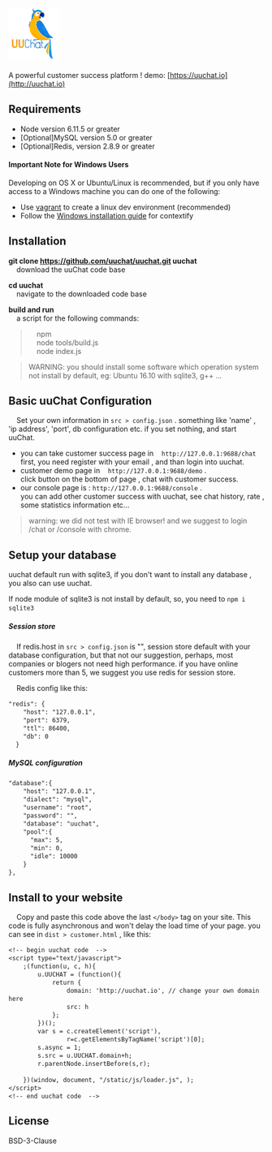 ## <img alt="uuchat" width="100" src="./src/client/static/images/uuchat_logo.svg" />

A powerful customer success platform ! demo: [https://uuchat.io](http://uuchat.io)

## Requirements

* Node version 6.11.5 or greater
* [Optional]MySQL version 5.0 or greater
* [Optional]Redis, version 2.8.9 or greater

#### Important Note for Windows Users
Developing on OS X or Ubuntu/Linux is recommended, but if you only have access to
a Windows machine you can do one of the following:

* Use [vagrant](http://www.vagrantup.com/) to create a linux dev environment (recommended)
* Follow the [Windows installation guide](https://github.com/brianmcd/contextify/wiki/Windows-Installation-Guide)
for contextify

## Installation

**git clone https://github.com/uuchat/uuchat.git uuchat** <br />
&nbsp;&nbsp;&nbsp;&nbsp;download the uuChat code base

**cd uuchat** <br />
&nbsp;&nbsp;&nbsp;&nbsp;navigate to the downloaded code base

**build and run**<br />
&nbsp;&nbsp;&nbsp;&nbsp;a script for the following commands: <br />
>&nbsp;&nbsp;&nbsp;&nbsp;npm  <br />
>&nbsp;&nbsp;&nbsp;&nbsp;node tools/build.js <br />
>&nbsp;&nbsp;&nbsp;&nbsp;node index.js <br />


> WARNING: you should install some software which operation system not install 
by default, eg: Ubuntu 16.10 with sqlite3, g++ ...

## Basic uuChat Configuration

&nbsp;&nbsp;&nbsp;&nbsp;Set your own information in `src > config.json` . something like 'name' , 'ip address',
'port', db configuration etc. if you set nothing, and start uuChat.
 + you can take customer success page in &nbsp;&nbsp; `http://127.0.0.1:9688/chat` <br />
 first, you need register with your email , and than login into uuchat.
 + customer demo page in  &nbsp;&nbsp; `http://127.0.0.1:9688/demo` . <br />
 click button on the bottom of page , chat with customer success.
 + our console page is : `http://127.0.0.1:9688/console` . <br />
 you can add other customer success with uuchat, see chat history, rate ,
 some statistics information etc...

> warning: we did not test with IE browser! and we suggest to login /chat or /console with chrome.<br />

## Setup your database

uuchat default run with sqlite3, if you don't want to install any database , you also can use uuchat. <br />

If node module of sqlite3 is not install by default, so, you need to `npm i sqlite3`

##### Session store
&nbsp;&nbsp;&nbsp;&nbsp;If redis.host in `src > config.json` is "", session store default with your database configuration, but that
not our suggestion, perhaps, most companies or blogers not need high performance. if you have online customers
more than 5, we suggest you use redis for session store.<br />

&nbsp;&nbsp;&nbsp;&nbsp;Redis config like this:
```
"redis": {
    "host": "127.0.0.1",
    "port": 6379,
    "ttl": 86400,
    "db": 0
  }
```


##### MySQL configuration
```
"database":{
    "host": "127.0.0.1",
    "dialect": "mysql",
    "username": "root",
    "password": "",
    "database": "uuchat",
    "pool":{
      "max": 5,
      "min": 0,
      "idle": 10000
    }
},
```

## Install to your website

&nbsp;&nbsp;&nbsp;&nbsp;Copy and paste this code above the last `</body>` tag on your site.
This code is fully asynchronous and won't delay the load time of your page.
you can see in `dist > customer.html` , like this: 
```
<!-- begin uuchat code  -->
<script type="text/javascript">
    ;(function(u, c, h){
        u.UUCHAT = (function(){
            return {
                domain: 'http://uuchat.io', // change your own domain here
                src: h
            };
        })();
        var s = c.createElement('script'),
                r=c.getElementsByTagName('script')[0];
        s.async = 1;
        s.src = u.UUCHAT.domain+h;
        r.parentNode.insertBefore(s,r);

    })(window, document, "/static/js/loader.js", );
</script>
<!-- end uuchat code  -->
```
## License

BSD-3-Clause